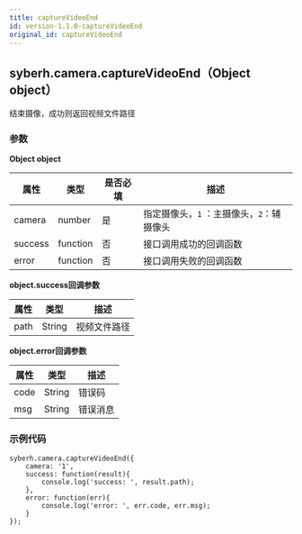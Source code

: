 ```yaml
---
title: captureVideoEnd
id: version-1.1.0-captureVideoEnd
original_id: captureVideoEnd
---
```



## syberh.camera.captureVideoEnd（Object object）

结束摄像，成功则返回视频文件路径



### **参数**

**Object object**

| 属性    | 类型     | 是否必填 | 描述                                      |
| ------- | -------- | -------- | ----------------------------------------- |
| camera  | number   | 是        | 指定摄像头，`1` ：主摄像头，`2`：辅摄像头 |
| success | function | 否       | 接口调用成功的回调函数                    |
| error   | function | 否       | 接口调用失败的回调函数                    |

**object.success回调参数**

| 属性 | 类型   | 描述         |
| ---- | ------ | ------------ |
| path | String | 视频文件路径 |

**object.error回调参数**

| 属性 | 类型   | 描述     |
| ---- | ------ | -------- |
| code | String | 错误码   |
| msg  | String | 错误消息 |



### **示例代码**

```
syberh.camera.captureVideoEnd({
	camera: '1',
	success: function(result){
		console.log('success: ', result.path);
	},
	error: function(err){
		console.log('error: ', err.code, err.msg);
	}
});
```


